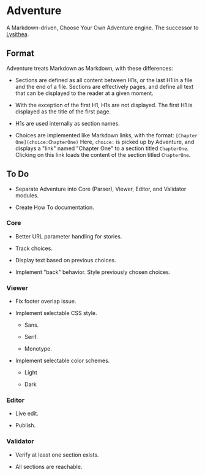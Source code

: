 # Adventure

A Markdown-driven, Choose Your Own Adventure engine. The successor to [Lysithea](https://github.com/ubersmake/lysithea).

## Format

Adventure treats Markdown as Markdown, with these differences:

* Sections are defined as all content between H1s, or the last H1 in a file and the end of a file. Sections are effectively pages, and define all text that can be displayed to the reader at a given moment.

* With the exception of the first H1, H1s are not displayed. The first H1 is displayed as the title of the first page.

* H1s are used internally as section names.

* Choices are implemented like Markdown links, with the format: `[Chapter One](choice:ChapterOne)` Here, `choice:` is picked up by Adventure, and displays a "link" named "Chapter One" to a section titled `ChapterOne`. Clicking on this link loads the content of the section titled `ChapterOne`.

## To Do

* Separate Adventure into Core (Parser), Viewer, Editor, and Validator modules.

* Create How To documentation.

### Core

* Better URL parameter handling for stories.

* Track choices.

* Display text based on previous choices.

* Implement "back" behavior. Style previously chosen choices.

### Viewer

* Fix footer overlap issue.

* Implement selectable CSS style.

    * Sans.

    * Serif.

    * Monotype.

* Implement selectable color schemes.

    * Light

    * Dark

### Editor

* Live edit.

* Publish.

### Validator

* Verify at least one section exists.

* All sections are reachable.
